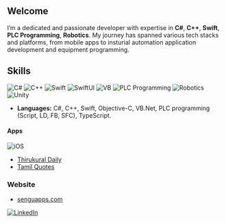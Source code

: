 ## Welcome

I’m a dedicated and passionate developer with expertise in **C#**, **C++**, **Swift**, **PLC Programming**, **Robotics**. My journey has spanned various tech stacks and platforms, from mobile apps to insturial automation application development and equipment programming.

## Skills
<p>
  <img alt="C#" src="https://img.shields.io/badge/C%23-239120?style=flat&logo=C-sharp&logoColor=white"/>
  <img alt="C++" src="https://img.shields.io/badge/C%2B%2B-00599C?style=flat&logo=C%2B%2B&logoColor=white"/>
  <img alt="Swift" src="https://img.shields.io/badge/Swift-F05138?style=flat&logo=Swift&logoColor=white"/> 
  <img alt="SwiftUI" src="https://img.shields.io/badge/SwiftUI-02B2FE?style=flat&logo=Swift&logoColor=white"/> 
  <img alt="VB" src="https://img.shields.io/badge/VB-5C2D91?style=flat&logo=.net&logoColor=white"/>
  <img alt="PLC Programming" src="https://img.shields.io/badge/PLC%20Programming-02569B?style=flat&logo=matrix&logoColor=white"/> 
  <img alt="Robotics" src="https://img.shields.io/badge/Robotics-006F62?style=flat&logo=robot-framework&logoColor=white"/> 
  <img alt="Unity" src="https://img.shields.io/badge/Unity-000000?style=flat&logo=unity&logoColor=white"/> 
</p>
    
- **Languages:** C#, C++, Swift, Objective-C, VB.Net, PLC programming (Script, LD, FB, SFC), TypeScript.

#### Apps
<p>
    <img alt="iOS" src="https://img.shields.io/badge/iOS-000000?style=flat&logo=apple&logoColor=white"/>
  
- [Thirukural Daily](https://apps.apple.com/in/app/thirukural-daily/id1540753883)
- [Tamil Quotes](https://apps.apple.com/in/app/tamil-quotes/id1373808729)

</p>

### Website
- [senguapps.com](https://www.senguapps.com/)

[![LinkedIn](https://img.shields.io/badge/LinkedIn-0077B5?style=flat&logo=linkedin&logoColor=white)](https://sg.linkedin.com/in/senguttuvannallappan)
